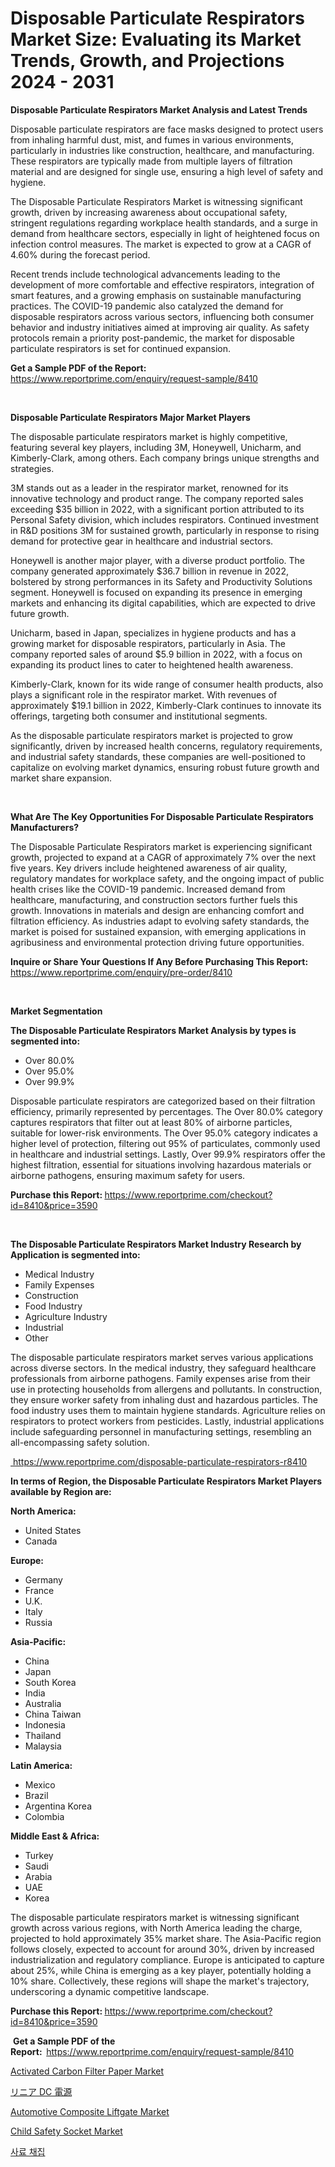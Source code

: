 <p><h1>Disposable Particulate Respirators Market Size: Evaluating its Market Trends, Growth, and Projections 2024 - 2031</h1></p><p><strong>Disposable Particulate Respirators Market Analysis and Latest Trends</strong></p>
<p><p>Disposable particulate respirators are face masks designed to protect users from inhaling harmful dust, mist, and fumes in various environments, particularly in industries like construction, healthcare, and manufacturing. These respirators are typically made from multiple layers of filtration material and are designed for single use, ensuring a high level of safety and hygiene. </p><p>The Disposable Particulate Respirators Market is witnessing significant growth, driven by increasing awareness about occupational safety, stringent regulations regarding workplace health standards, and a surge in demand from healthcare sectors, especially in light of heightened focus on infection control measures. The market is expected to grow at a CAGR of 4.60% during the forecast period. </p><p>Recent trends include technological advancements leading to the development of more comfortable and effective respirators, integration of smart features, and a growing emphasis on sustainable manufacturing practices. The COVID-19 pandemic also catalyzed the demand for disposable respirators across various sectors, influencing both consumer behavior and industry initiatives aimed at improving air quality. As safety protocols remain a priority post-pandemic, the market for disposable particulate respirators is set for continued expansion.</p></p>
<p><strong>Get a Sample PDF of the Report:&nbsp;</strong> <a href="https://www.reportprime.com/enquiry/request-sample/8410">https://www.reportprime.com/enquiry/request-sample/8410</a></p>
<p>&nbsp;</p>
<p><strong>Disposable Particulate Respirators Major Market Players</strong></p>
<p><p>The disposable particulate respirators market is highly competitive, featuring several key players, including 3M, Honeywell, Unicharm, and Kimberly-Clark, among others. Each company brings unique strengths and strategies.</p><p>3M stands out as a leader in the respirator market, renowned for its innovative technology and product range. The company reported sales exceeding $35 billion in 2022, with a significant portion attributed to its Personal Safety division, which includes respirators. Continued investment in R&D positions 3M for sustained growth, particularly in response to rising demand for protective gear in healthcare and industrial sectors.</p><p>Honeywell is another major player, with a diverse product portfolio. The company generated approximately $36.7 billion in revenue in 2022, bolstered by strong performances in its Safety and Productivity Solutions segment. Honeywell is focused on expanding its presence in emerging markets and enhancing its digital capabilities, which are expected to drive future growth.</p><p>Unicharm, based in Japan, specializes in hygiene products and has a growing market for disposable respirators, particularly in Asia. The company reported sales of around $5.9 billion in 2022, with a focus on expanding its product lines to cater to heightened health awareness.</p><p>Kimberly-Clark, known for its wide range of consumer health products, also plays a significant role in the respirator market. With revenues of approximately $19.1 billion in 2022, Kimberly-Clark continues to innovate its offerings, targeting both consumer and institutional segments.</p><p>As the disposable particulate respirators market is projected to grow significantly, driven by increased health concerns, regulatory requirements, and industrial safety standards, these companies are well-positioned to capitalize on evolving market dynamics, ensuring robust future growth and market share expansion.</p></p>
<p>&nbsp;</p>
<p><strong>What Are The Key Opportunities For Disposable Particulate Respirators Manufacturers?</strong></p>
<p><p>The Disposable Particulate Respirators market is experiencing significant growth, projected to expand at a CAGR of approximately 7% over the next five years. Key drivers include heightened awareness of air quality, regulatory mandates for workplace safety, and the ongoing impact of public health crises like the COVID-19 pandemic. Increased demand from healthcare, manufacturing, and construction sectors further fuels this growth. Innovations in materials and design are enhancing comfort and filtration efficiency. As industries adapt to evolving safety standards, the market is poised for sustained expansion, with emerging applications in agribusiness and environmental protection driving future opportunities.</p></p>
<p><strong>Inquire or Share Your Questions If Any Before Purchasing This Report:</strong> <a href="https://www.reportprime.com/enquiry/pre-order/8410">https://www.reportprime.com/enquiry/pre-order/8410</a></p>
<p>&nbsp;</p>
<p><strong>Market Segmentation</strong></p>
<p><strong>The Disposable Particulate Respirators Market Analysis by types is segmented into:</strong></p>
<p><ul><li>Over 80.0%</li><li>Over 95.0%</li><li>Over 99.9%</li></ul></p>
<p><p>Disposable particulate respirators are categorized based on their filtration efficiency, primarily represented by percentages. The Over 80.0% category captures respirators that filter out at least 80% of airborne particles, suitable for lower-risk environments. The Over 95.0% category indicates a higher level of protection, filtering out 95% of particulates, commonly used in healthcare and industrial settings. Lastly, Over 99.9% respirators offer the highest filtration, essential for situations involving hazardous materials or airborne pathogens, ensuring maximum safety for users.</p></p>
<p><strong>Purchase this Report:&nbsp;</strong><a href="https://www.reportprime.com/checkout?id=8410&price=3590">https://www.reportprime.com/checkout?id=8410&price=3590</a></p>
<p>&nbsp;</p>
<p><strong>The Disposable Particulate Respirators Market Industry Research by Application is segmented into:</strong></p>
<p><ul><li>Medical Industry</li><li>Family Expenses</li><li>Construction</li><li>Food Industry</li><li>Agriculture Industry</li><li>Industrial</li><li>Other</li></ul></p>
<p><p>The disposable particulate respirators market serves various applications across diverse sectors. In the medical industry, they safeguard healthcare professionals from airborne pathogens. Family expenses arise from their use in protecting households from allergens and pollutants. In construction, they ensure worker safety from inhaling dust and hazardous particles. The food industry uses them to maintain hygiene standards. Agriculture relies on respirators to protect workers from pesticides. Lastly, industrial applications include safeguarding personnel in manufacturing settings, resembling an all-encompassing safety solution.</p></p>
<p><a href="https://www.reportprime.com/disposable-particulate-respirators-r8410">&nbsp;https://www.reportprime.com/disposable-particulate-respirators-r8410</a></p>
<p><strong>In terms of Region, the Disposable Particulate Respirators Market Players available by Region are:</strong></p>
<p>
    <p> <strong> North America: </strong>
        <ul>
            <li>United States</li>
            <li>Canada</li>
        </ul>
        </p> 
    <p> <strong> Europe: </strong>
        <ul>
            <li>Germany</li>
            <li>France</li>
            <li>U.K.</li>
            <li>Italy</li>
            <li>Russia</li>
        </ul>
        </p> 
    <p> <strong> Asia-Pacific: </strong>
        <ul>
            <li>China</li>
            <li>Japan</li>
            <li>South Korea</li>
            <li>India</li>
            <li>Australia</li>
            <li>China Taiwan</li>
            <li>Indonesia</li>
            <li>Thailand</li>
            <li>Malaysia</li>
        </ul>
        </p> 
    <p> <strong> Latin America: </strong>
        <ul>
            <li>Mexico</li>
            <li>Brazil</li>
            <li>Argentina Korea</li>
            <li>Colombia</li>
        </ul>
        </p> 
    <p> <strong> Middle East & Africa: </strong>
        <ul>
            <li>Turkey</li>
            <li>Saudi</li>
            <li>Arabia</li>
            <li>UAE</li>
            <li>Korea</li>
        </ul>
    </p>
    </p>
<p><p>The disposable particulate respirators market is witnessing significant growth across various regions, with North America leading the charge, projected to hold approximately 35% market share. The Asia-Pacific region follows closely, expected to account for around 30%, driven by increased industrialization and regulatory compliance. Europe is anticipated to capture about 25%, while China is emerging as a key player, potentially holding a 10% share. Collectively, these regions will shape the market's trajectory, underscoring a dynamic competitive landscape.</p></p>
<p><strong>Purchase this Report: </strong><a href="https://www.reportprime.com/checkout?id=8410&price=3590">https://www.reportprime.com/checkout?id=8410&price=3590</a></p>
<p>&nbsp;<strong>Get a Sample PDF of the Report:&nbsp;&nbsp;</strong><a href="https://www.reportprime.com/enquiry/request-sample/8410">https://www.reportprime.com/enquiry/request-sample/8410</a></p>
<p><strong></strong></p>
<p><p><a href="https://www.linkedin.com/pulse/global-activated-carbon-filter-paper-market-analysis-key-c267e?trackingId=NrHC%2FHyTSBCuUqOeoSbi3Q%3D%3D">Activated Carbon Filter Paper Market</a></p><p><a href="https://medium.com/@ismaelblick2023/linear-dc-power-supplies-market-%E3%81%AE%E3%82%B0%E3%83%AD%E3%83%BC%E3%83%90%E3%83%AB%E5%B8%82%E5%A0%B4%E6%A6%82%E8%A6%81%E3%81%AF-%E4%B8%96%E7%95%8C%E3%81%8A%E3%82%88%E3%81%B3%E4%B8%BB%E8%A6%81%E5%B8%82%E5%A0%B4%E3%81%AB%E3%81%8A%E3%81%91%E3%82%8B%E6%A5%AD%E7%95%8C%E3%81%AB%E5%BD%B1%E9%9F%BF%E3%82%92%E4%B8%8E%E3%81%88%E3%82%8B%E4%B8%BB%E8%A6%81%E3%81%AA%E3%83%88%E3%83%AC%E3%83%B3%E3%83%89%E3%81%AB%E3%81%A4%E3%81%84%E3%81%A6-%E7%8B%AC%E8%87%AA%E3%81%AE%E8%A6%96%E7%82%B9%E3%82%92%E6%8F%90%E4%BE%9B%E3%81%97%E3%81%BE%E3%81%99-990de1a0546d">リニア DC 電源</a></p><p><a href="https://medium.com/@adribbs56546/the-automotive-composite-liftgate-market-has-experienced-impressive-growth-in-recent-years-cf492171d50b">Automotive Composite Liftgate Market</a></p><p><a href="https://issuu.com/reportprime-2/docs/child-safety-socket-market-size-203_dd82f382f29d9c">Child Safety Socket Market</a></p><p><a href="https://medium.com/@greggibson7876/foraging-for-feed-market-%EC%9D%98-%EA%B8%80%EB%A1%9C%EB%B2%8C-%EC%8B%9C%EC%9E%A5-%EA%B0%9C%EC%9A%94%EB%8A%94-%EC%A0%84-%EC%84%B8%EA%B3%84-%EB%B0%8F-%EC%A3%BC%EC%9A%94-%EC%8B%9C%EC%9E%A5%EC%9D%98-%EC%82%B0%EC%97%85%EC%97%90-%EC%98%81%ED%96%A5%EC%9D%84-%EB%AF%B8%EC%B9%98%EB%8A%94-%EC%A3%BC%EC%9A%94-%ED%8A%B8%EB%A0%8C%EB%93%9C%EC%97%90-%EB%8C%80%ED%95%9C-%EB%8F%85%ED%8A%B9%ED%95%9C-%EA%B4%80%EC%A0%90%EC%9D%84-%EC%A0%9C%EA%B3%B5%ED%95%A9%EB%8B%88%EB%8B%A4-790297420e78">사료 채집</a></p></p>